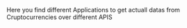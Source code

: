 Here you find different Applications to get actuall datas from Cruptocurrencies over different APIS
